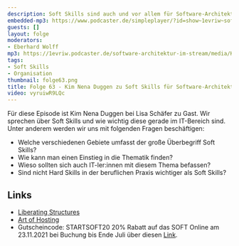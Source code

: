 ```yaml
---
description: Soft Skills sind auch und vor allem für Software-Architekt:innen relevant.
embedded-mp3: https://www.podcaster.de/simpleplayer/?id=show~1evriw~software-architektur-im-stream~pod-53328db2c5ddd73f222713adb4&v=1624257629
guests: []
layout: folge
moderators:
- Eberhard Wolff
mp3: https://1evriw.podcaster.de/software-architektur-im-stream/media/KimNenaDuggenSoftSkills.mp3
tags:
- Soft Skills
- Organisation
thumbnail: folge63.png
title: Folge 63 - Kim Nena Duggen zu Soft Skills für Software-Architekt:innen
video: vyruiwR9LQc
---
```


Für diese Episode ist Kim Nena Duggen bei Lisa Schäfer zu Gast. Wir
sprechen über Soft Skills und wie wichtig diese gerade im IT-Bereich
sind. Unter anderem werden wir uns mit folgenden Fragen beschäftigen:
- Welche verschiedenen Gebiete umfasst der große Überbegriff Soft
  Skills?
- Wie kann man einen Einstieg in die Thematik finden?
- Wieso sollten sich auch IT-ler:innen mit diesem Thema befassen?
- Sind nicht Hard Skills in der beruflichen Praxis wichtiger als Soft
  Skills?


## Links

- [Liberating Structures](https://liberatingstructures.de/liberating-structures-menue/)
- [Art of Hosting](https://www.artofhosting.org/de/)
- Gutscheincode: STARTSOFT20 20% Rabatt auf das SOFT Online am
23.11.2021 bei Buchung bis Ende Juli über diesen
[Link](https://www.socreatory.com/trainings/soft).
